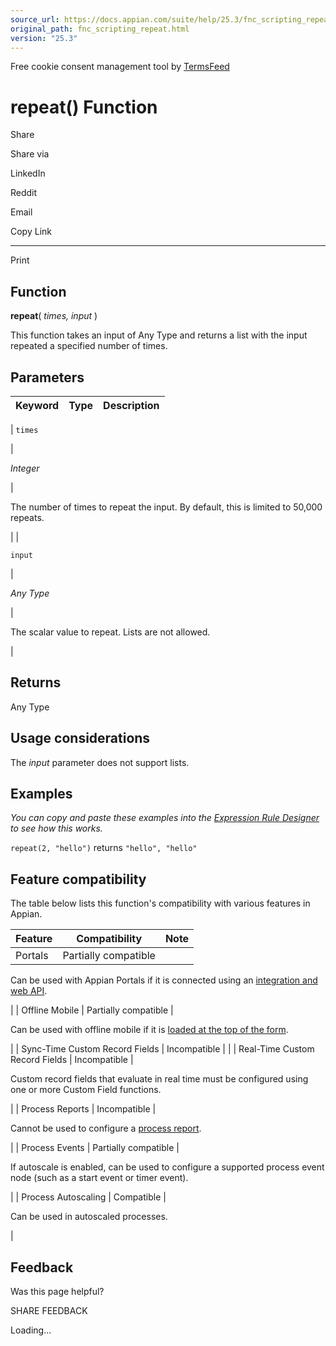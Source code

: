 ```yaml
---
source_url: https://docs.appian.com/suite/help/25.3/fnc_scripting_repeat.html
original_path: fnc_scripting_repeat.html
version: "25.3"
---
```


Free cookie consent management tool by [TermsFeed](https://www.termsfeed.com/)

# repeat() Function

Share

Share via

LinkedIn

Reddit

Email

Copy Link

* * *

Print

## Function

**repeat**( _times, input_ )

This function takes an input of Any Type and returns a list with the input repeated a specified number of times.

## Parameters

| Keyword | Type | Description |
| --- | --- | --- |
|
`times`

 |

_Integer_

 |

The number of times to repeat the input. By default, this is limited to 50,000 repeats.

 |
|

`input`

 |

_Any Type_

 |

The scalar value to repeat. Lists are not allowed.

 |

## Returns

Any Type

## Usage considerations

The _input_ parameter does not support lists.

## Examples

_You can copy and paste these examples into the [Expression Rule Designer](Expression_Rules.html) to see how this works._

`repeat(2, "hello")` returns `"hello", "hello"`

## Feature compatibility

The table below lists this function's compatibility with various features in Appian.

| Feature | Compatibility | Note |
| --- | --- | --- |
| Portals | Partially compatible |
Can be used with Appian Portals if it is connected using an [integration and web API](portals-design.html#using-partially-compatible-functions-and-objects-in-a-portal).

 |
| Offline Mobile | Partially compatible |

Can be used with offline mobile if it is [loaded at the top of the form](offline-mobile-design-best-practices.html#working-with-partially-compatible-functions).

 |
| Sync-Time Custom Record Fields | Incompatible |  |
| Real-Time Custom Record Fields | Incompatible |

Custom record fields that evaluate in real time must be configured using one or more Custom Field functions.

 |
| Process Reports | Incompatible |

Cannot be used to configure a [process report](Process_Reports.html).

 |
| Process Events | Partially compatible |

If autoscale is enabled, can be used to configure a supported process event node (such as a start event or timer event).

 |
| Process Autoscaling | Compatible |

Can be used in autoscaled processes.

 |

## Feedback

Was this page helpful?

SHARE FEEDBACK

Loading...